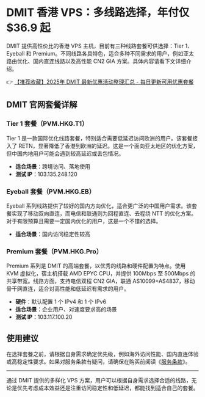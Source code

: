 # DMIT 香港 VPS：多线路选择，年付仅 $36.9 起

DMIT 提供高性价比的香港 VPS 主机，目前有三种线路套餐可供选择：Tier 1、Eyeball 和 Premium。不同线路各具特色，适合多种不同需求的用户，例如亚太路由优化、国内直连线路以及高性能 CN2 GIA 方案。具体内容请看下文详细介绍。

👉 [【推荐收藏】2025年 DMIT 最新优惠活动整理汇总 - 每日更新可用优惠套餐](https://bit.ly/dmit_coupon)

## DMIT 官网套餐详解

### Tier 1 套餐（PVM.HKG.T1）

Tier 1 是一款国际优化线路套餐，特别适合需要低延迟访问欧洲的用户。该套餐接入了 RETN，显著降低了香港到欧洲的延迟。这是一个面向亚太地区的优化方案，但中国内地用户可能会遇到较高延迟或丢包情况。

- **适合场景**：跨境访问、落地使用  
- **测试 IP**：103.135.248.120

### Eyeball 套餐（PVM.HKG.EB）

Eyeball 系列线路提供了较好的国内方向优化，适合更广泛的中国用户需求。该套餐实现了移动双向直连，而电信和联通则为回程直连、去程绕 NTT 的优化方案。对于有限预算且需要一定国内优化的用户，这是一个不错的选择。

- **适合场景**：国内访问稳定性较高

### Premium 套餐（PVM.HKG.Pro）

Premium 系列是 DMIT 的高端套餐，以优秀的线路和硬件配置为特点。使用 KVM 虚拟化，宿主机搭载 AMD EPYC CPU，并提供 100Mbps 至 500Mbps 的共享带宽。线路方面，支持电信双程 CN2 GIA，联通 AS10099+AS4837，移动骨干网直连，适合对高性能和低延迟有需求的用户。

- **硬件**：默认配置 1 个 IPv4 和 1 个 IPv6  
- **适合场景**：企业用户、对速度要求高的场景  
- **测试 IP**：103.117.100.20

## 使用建议

在选择套餐之前，请根据自身需求确定优先级，例如海外访问性能、国内直连体验或高稳定性要求。如果对服务条款有疑问，请确保在购买前阅读《[服务条款](https://www.dmit.io/pages/tos)》。

---
通过 DMIT 提供的多样化 VPS 方案，用户可以根据自身需求选择合适的线路，无论是优先考虑成本效益还是注重访问稳定性和低延迟，都能找到适合自己的套餐。